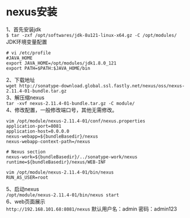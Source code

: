 nexus安装
=========
1、首先安装jdk  
``` $ tar -zxf /opt/softwares/jdk-8u121-linux-x64.gz -C /opt/modules/ ```  
JDK环境变量配置  
```
# vi /etc/profile
#JAVA_HOME
export JAVA_HOME=/opt/modules/jdk1.8.0_121
export PATH=$PATH:$JAVA_HOME/bin
```  
2、下载地址  
``` wget http://sonatype-download.global.ssl.fastly.net/nexus/oss/nexus-2.11.4-01-bundle.tar.gz ```  
3、解压缩nexus  
``` tar -xvf nexus-2.11.4-01-bundle.tar.gz -C module/ ```  
4、修改配置，一般修改端口号，其他无需修改。  
```
vim /opt/module/nexus-2.11.4-01/conf/nexus.properties
application-port=8081
application-host=0.0.0.0
nexus-webapp=${bundleBasedir}/nexus
nexus-webapp-context-path=/nexus

# Nexus section
nexus-work=${bundleBasedir}/../sonatype-work/nexus
runtime=${bundleBasedir}/nexus/WEB-INF
```  
```
vim /opt/module/nexus-2.11.4-01/bin/nexus
RUN_AS_USER=root
```  
5、启动nexus  
``` /opt/module/nexus-2.11.4-01/bin/nexus start ```  
6、web页面展示  
``` http://192.168.101.68:8081/nexus ```
默认用户名：admin 密码：admin123  
